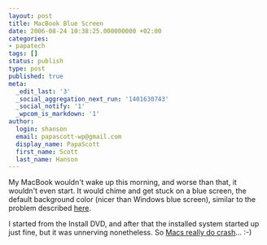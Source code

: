 ```yaml
---
layout: post
title: MacBook Blue Screen
date: 2006-08-24 10:38:25.000000000 +02:00
categories:
- papatech
tags: []
status: publish
type: post
published: true
meta:
  _edit_last: '3'
  _social_aggregation_next_run: '1401630743'
  _social_notify: '1'
  _wpcom_is_markdown: '1'
author:
  login: shanson
  email: papascott-wp@gmail.com
  display_name: PapaScott
  first_name: Scott
  last_name: Hanson
---
```

<p>My MacBook wouldn't wake up this morning, and worse than that, it wouldn't even start. It would chime and get stuck on a blue screen, the default background color (nicer than Windows blue screen), similar to the problem described <a href="http://forums.macrumors.com/showthread.php?t=222380">here</a>.</p>
<p>I started from the Install DVD, and after that the installed system started up just fine, but it was unnerving nonetheless. So <a href="http://www.scripting.com/2006/08/15.html#yesVirginiaMacsCrashToo">Macs really do crash</a>... :-)</p>
